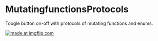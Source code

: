 # MutatingfunctionsProtocols
Toogle button on-off with protocols of mutating functions and enums.


<a href="https://imgflip.com/gif/25ra3f"><img src="https://i.imgflip.com/25ra3f.gif" title="made at imgflip.com"/></a>
